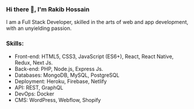 ### Hi there 👋,  I'm Rakib Hossain

I am a Full Stack Developer, skilled in the arts of web and app development, with an unyielding passion. 

### Skills:
- Front-end: HTML5, CSS3, JavaScript (ES6+), React, React Native, Redux, Next Js.
- Back-end: PHP, Node.js, Express Js.
- Databases: MongoDB, MySQL, PostgreSQL
- Deployment: Heroku, Firebase, Netlify
- API: REST, GraphQL
- DevOps: Docker
- CMS: WordPress, Webflow, Shopify

